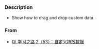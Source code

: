 ### Description
* Show how to drag and drop custom data.  

### From  
* [Qt 学习之路 2（53）：自定义拖放数据](https://www.devbean.net/2013/05/qt-study-road-2-dnd-data/)

